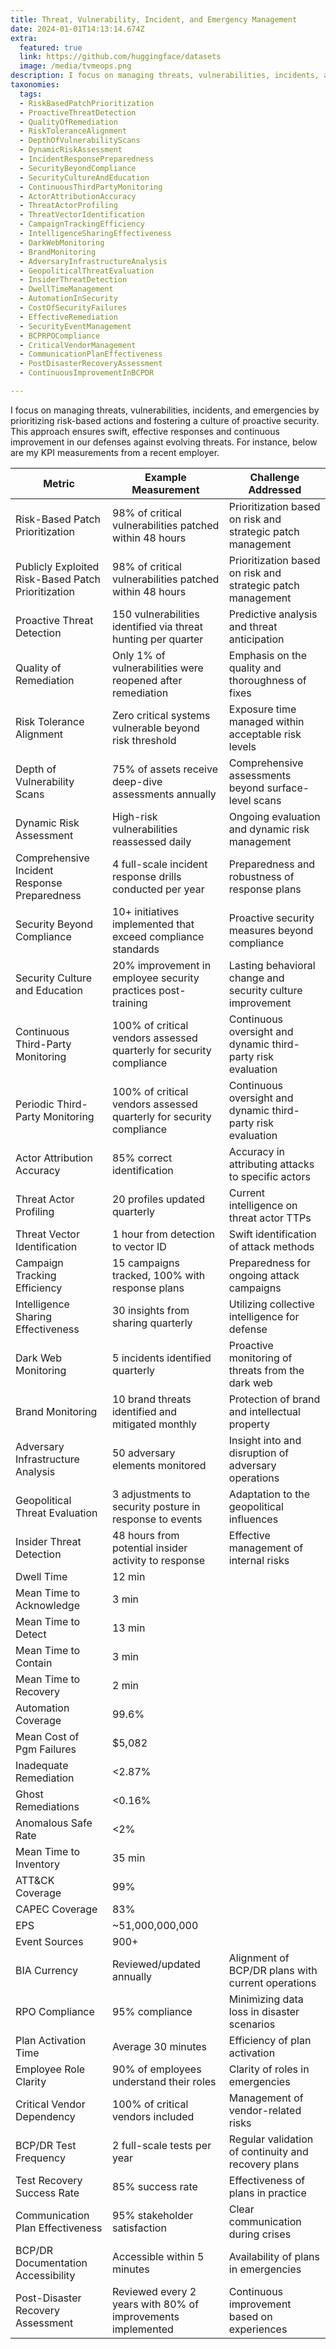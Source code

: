 ```yaml
---
title: Threat, Vulnerability, Incident, and Emergency Management
date: 2024-01-01T14:13:14.674Z
extra:
  featured: true
  link: https://github.com/huggingface/datasets
  image: /media/tvmeops.png
description: I focus on managing threats, vulnerabilities, incidents, and emergencies by prioritizing risk-based actions and fostering a culture of proactive security. This approach ensures swift, effective responses and continuous improvement in our defenses against evolving threats. For instance, below are my KPI measurements from a recent employer.
taxonomies:
  tags:
  - RiskBasedPatchPrioritization
  - ProactiveThreatDetection
  - QualityOfRemediation
  - RiskToleranceAlignment
  - DepthOfVulnerabilityScans
  - DynamicRiskAssessment
  - IncidentResponsePreparedness
  - SecurityBeyondCompliance
  - SecurityCultureAndEducation
  - ContinuousThirdPartyMonitoring
  - ActorAttributionAccuracy
  - ThreatActorProfiling
  - ThreatVectorIdentification
  - CampaignTrackingEfficiency
  - IntelligenceSharingEffectiveness
  - DarkWebMonitoring
  - BrandMonitoring
  - AdversaryInfrastructureAnalysis
  - GeopoliticalThreatEvaluation
  - InsiderThreatDetection
  - DwellTimeManagement
  - AutomationInSecurity
  - CostOfSecurityFailures
  - EffectiveRemediation
  - SecurityEventManagement
  - BCPRPOCompliance
  - CriticalVendorManagement
  - CommunicationPlanEffectiveness
  - PostDisasterRecoveryAssessment
  - ContinuousImprovementInBCPDR

---
```

I focus on managing threats, vulnerabilities, incidents, and emergencies by prioritizing risk-based actions and fostering a culture of proactive security. This approach ensures swift, effective responses and continuous improvement in our defenses against evolving threats.  For instance, below are my KPI measurements from a recent employer.

| Metric                                             | Example Measurement                                                 | Challenge Addressed                                          |
|----------------------------------------------------|---------------------------------------------------------------------|--------------------------------------------------------------|
| Risk-Based Patch Prioritization                    | 98% of critical vulnerabilities patched within 48 hours             | Prioritization based on risk and strategic patch management  |
| Publicly Exploited Risk-Based Patch Prioritization | 98% of critical vulnerabilities patched within 48 hours             | Prioritization based on risk and strategic patch management  |
| Proactive Threat Detection                         | 150 vulnerabilities identified via threat hunting per quarter       | Predictive analysis and threat anticipation                  |
| Quality of Remediation                             | Only 1% of vulnerabilities were reopened after remediation          | Emphasis on the quality and thoroughness of fixes            |
| Risk Tolerance Alignment                           | Zero critical systems vulnerable beyond risk threshold              | Exposure time managed within acceptable risk levels          |
| Depth of Vulnerability Scans                       | 75% of assets receive deep-dive assessments annually                | Comprehensive assessments beyond surface-level scans         |
| Dynamic Risk Assessment                            | High-risk vulnerabilities reassessed daily                          | Ongoing evaluation and dynamic risk management               |
| Comprehensive Incident Response Preparedness       | 4 full-scale incident response drills conducted per year            | Preparedness and robustness of response plans                |
| Security Beyond Compliance                         | 10+ initiatives implemented that exceed compliance standards        | Proactive security measures beyond compliance                |
| Security Culture and Education                     | 20% improvement in employee security practices post-training        | Lasting behavioral change and security culture improvement   |
| Continuous Third-Party Monitoring                  | 100% of critical vendors assessed quarterly for security compliance | Continuous oversight and dynamic third-party risk evaluation |
| Periodic Third-Party Monitoring                    | 100% of critical vendors assessed quarterly for security compliance | Continuous oversight and dynamic third-party risk evaluation |
| Actor Attribution Accuracy                         | 85% correct identification                                          | Accuracy in attributing attacks to specific actors           |
| Threat Actor Profiling                             | 20 profiles updated quarterly                                       | Current intelligence on threat actor TTPs                    |
| Threat Vector Identification                       | 1 hour from detection to vector ID                                  | Swift identification of attack methods                       |
| Campaign Tracking Efficiency                       | 15 campaigns tracked, 100% with response plans                      | Preparedness for ongoing attack campaigns                    |
| Intelligence Sharing Effectiveness                 | 30 insights from sharing quarterly                                  | Utilizing collective intelligence for defense                |
| Dark Web Monitoring                                | 5 incidents identified quarterly                                    | Proactive monitoring of threats from the dark web            |
| Brand Monitoring                                   | 10 brand threats identified and mitigated monthly                   | Protection of brand and intellectual property                |
| Adversary Infrastructure Analysis                  | 50 adversary elements monitored                                     | Insight into and disruption of adversary operations          |
| Geopolitical Threat Evaluation                     | 3 adjustments to security posture in response to events             | Adaptation to the geopolitical influences                    |
| Insider Threat Detection                           | 48 hours from potential insider activity to response                | Effective management of internal risks                       |
| Dwell Time                                         | 12 min                                                              |                                                              |
| Mean Time to Acknowledge                           | 3 min                                                               |                                                              |
| Mean Time to Detect                                | 13 min                                                              |                                                              |
| Mean Time to Contain                               | 3 min                                                               |                                                              |
| Mean Time to Recovery                              | 2 min                                                               |                                                              |
| Automation Coverage                                | 99.6%                                                               |                                                              |
| Mean Cost of Pgm Failures                          | $5,082                                                              |                                                              |
| Inadequate Remediation                             | <2.87%                                                              |                                                              |
| Ghost Remediations                                 | <0.16%                                                              |                                                              |
| Anomalous Safe Rate                                | <2%                                                                 |                                                              |
| Mean Time to Inventory                             | 35 min                                                              |                                                              |
| ATT&CK Coverage                                    | 99%                                                                 |                                                              |
| CAPEC Coverage                                     | 83%                                                                 |                                                              |
| EPS                                                | ~51,000,000,000                                                     |                                                              |
| Event Sources                                      | 900+                                                                |                                                              |
| BIA Currency                                       | Reviewed/updated annually                                           | Alignment of BCP/DR plans with current operations            |
| RPO Compliance                                     | 95% compliance                                                      | Minimizing data loss in disaster scenarios                   |
| Plan Activation Time                               | Average 30 minutes                                                  | Efficiency of plan activation                                |
| Employee Role Clarity                              | 90% of employees understand their roles                             | Clarity of roles in emergencies                              |
| Critical Vendor Dependency                         | 100% of critical vendors included                                   | Management of vendor-related risks                           |
| BCP/DR Test Frequency                              | 2 full-scale tests per year                                         | Regular validation of continuity and recovery plans          |
| Test Recovery Success Rate                         | 85% success rate                                                    | Effectiveness of plans in practice                           |
| Communication Plan Effectiveness                   | 95% stakeholder satisfaction                                        | Clear communication during crises                            |
| BCP/DR Documentation Accessibility                 | Accessible within 5 minutes                                         | Availability of plans in emergencies                         |
| Post-Disaster Recovery Assessment                  | Reviewed every 2 years with 80% of improvements implemented         | Continuous improvement based on experiences                  |
